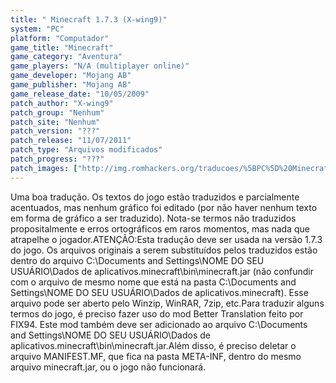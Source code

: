 ```yaml
---
title: " Minecraft 1.7.3 (X-wing9)"
system: "PC"
platform: "Computador"
game_title: "Minecraft"
game_category: "Aventura"
game_players: "N/A (multiplayer online)"
game_developer: "Mojang AB"
game_publisher: "Mojang AB"
game_release_date: "10/05/2009"
patch_author: "X-wing9"
patch_group: "Nenhum"
patch_site: "Nenhum"
patch_version: "???"
patch_release: "11/07/2011"
patch_type: "Arquivos modificados"
patch_progress: "???"
patch_images: ["http://img.romhackers.org/traducoes/%5BPC%5D%20Minecraft%20-%20X-wing9%20-%201.png","http://img.romhackers.org/traducoes/%5BPC%5D%20Minecraft%20-%20X-wing9%20-%202.png","http://img.romhackers.org/traducoes/%5BPC%5D%20Minecraft%20-%20X-wing9%20-%203.png"]
---
```

Uma boa tradução. Os textos do jogo estão traduzidos e parcialmente acentuados, mas nenhum gráfico foi editado (por não haver nenhum texto em forma de gráfico a ser traduzido). Nota-se termos não traduzidos propositalmente e erros ortográficos em raros momentos, mas nada que atrapelhe o jogador.ATENÇÃO:Esta tradução deve ser usada na versão 1.7.3 do jogo. Os arquivos originais a serem substituídos pelos traduzidos estão dentro do arquivo C:\Documents and Settings\NOME DO SEU USUÁRIO\Dados de aplicativos\.minecraft\bin\minecraft.jar (não confundir com o arquivo de mesmo nome que está na pasta C:\Documents and Settings\NOME DO SEU USUÁRIO\Dados de aplicativos\.minecraft\). Esse arquivo pode ser aberto pelo Winzip, WinRAR, 7zip, etc.Para traduzir alguns termos do jogo, é preciso fazer uso do mod Better Translation feito por FIX94. Este mod também deve ser adicionado ao arquivo C:\Documents and Settings\NOME DO SEU USUÁRIO\Dados de aplicativos\.minecraft\bin\minecraft.jar.Além disso, é preciso deletar o arquivo MANIFEST.MF, que fica na pasta META-INF, dentro do mesmo arquivo minecraft.jar, ou o jogo não funcionará.
